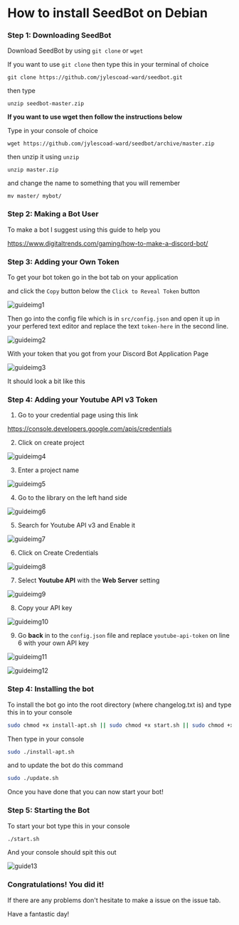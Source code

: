 # How to install SeedBot on Debian<br>
### Step 1: Downloading SeedBot<br>
Download SeedBot by using  `git clone` or `wget`

If you want to use `git clone` then type this in your terminal of choice

`git clone https://github.com/jylescoad-ward/seedbot.git`

then type

`unzip seedbot-master.zip`



**If you want to use wget then follow the instructions below**

Type in your console of choice

`wget https://github.com/jylescoad-ward/seedbot/archive/master.zip`

then unzip it using `unzip`

`unzip master.zip`

and change the name to something that you will remember

`mv master/ mybot/`

### Step 2: Making a Bot User
To make a bot I suggest using this guide to help you

https://www.digitaltrends.com/gaming/how-to-make-a-discord-bot/


### Step 3: Adding your Own Token
To get your bot token go in the bot tab on your application

and click the `Copy` button below the `Click to Reveal Token` button


![guideimg1](.guide/guide1.png)

Then go into the config file which is in `src/config.json` and open it up in your perfered text editor and replace the text `token-here` in the second line.

![guideimg2](.guide/guide2.PNG)

With your token that you got from your Discord Bot Application Page

![guideimg3](.guide/guide3.PNG)

It should look a bit like this

### Step 4: Adding your Youtube API v3 Token
1. Go to your credential page using this link

https://console.developers.google.com/apis/credentials

2. Click on create project

![guideimg4](.guide/guide6.png)

3. Enter a project name

![guideimg5](.guide/guide5.png)



4. Go to the library on the left hand side

![guideimg6](.guide/guide6.png)

5. Search for Youtube API v3 and Enable it

![guideimg7](.guide/guide7.png)


6. Click on Create Credentials

![guideimg8](.guide/guide8.png)

7. Select **Youtube API** with the **Web Server** setting

![guideimg9](.guide/guide9.png)

8. Copy your API key

![guideimg10](.guide/guide10.png)

9. Go **back** in to the `config.json` file and replace `youtube-api-token` on line 6 with your own API key

![guideimg11](.guide/guide11.PNG)

![guideimg12](.guide/guide12.PNG)



### Step 4: Installing the bot
To install the bot go into the root directory (where changelog.txt is) and type this in to your console

```bash
sudo chmod +x install-apt.sh || sudo chmod +x start.sh || sudo chmod +x update.sh
```
Then type in your console

```bash
sudo ./install-apt.sh
```

and to update the bot do this command

```bash
sudo ./update.sh
```

Once you have done that you can now start your bot!

### Step 5: Starting the Bot
To start your bot type this in your console

```bash
./start.sh
```
And your console should spit this out

![guide13](.guide/guide13.PNG)





### Congratulations! You did it!
If there are any problems don't hesitate to make a issue on the issue tab.<br>


Have a fantastic day!
